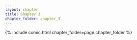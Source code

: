 ```yaml
---
layout: chapter
title: Chapter 3
chapter_folder: chapter_3
---
```


{% include comic.html chapter_folder=page.chapter_folder %}
